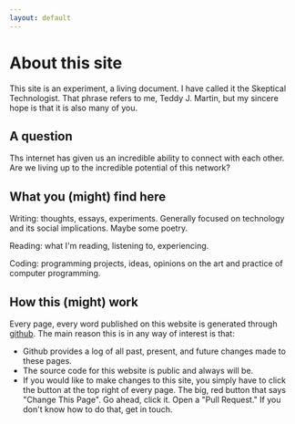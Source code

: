 ```yaml
---
layout: default
---
```


# About this site

This site is an experiment, a living document.
I have called it the Skeptical Technologist. That phrase refers to me, Teddy J. Martin, but my sincere hope is that it is also many of you.

## A question

Ths internet has given us an incredible ability to connect with each other. Are we living up to the incredible potential of this network?

## What you (might) find here

Writing: thoughts, essays, experiments. Generally focused on technology and its social implications. Maybe some poetry.

Reading: what I'm reading, listening to, experiencing. 

Coding: programming projects, ideas, opinions on the art and practice of computer programming.

## How this (might) work

Every page, every word published on this website is generated through [github](http://github.com). The main reason this is in any way of interest is that:
  
- Github provides a log of all past, present, and future changes made to these pages.
- The source code for this website is public and always will be.
- If you would like to make changes to this site, you simply have to click the button at the top right of every page. The big, red button that says "Change This Page". Go ahead, click it. Open a "Pull Request." If you don't know how to do that, get in touch.

